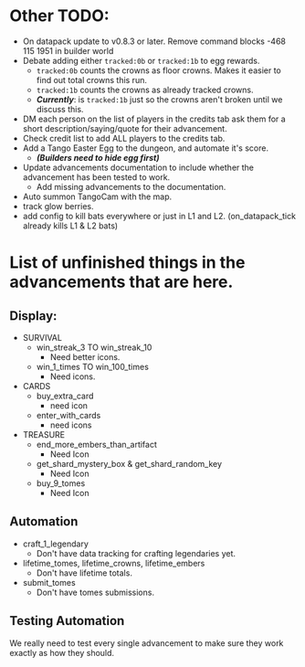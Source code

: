 # Other TODO:
- On datapack update to v0.8.3 or later. Remove command blocks -468 115 1951 in builder world
- Debate adding either `tracked:0b` or `tracked:1b` to egg rewards.
  - `tracked:0b` counts the crowns as floor crowns. Makes it easier to find out total crowns this run.
  - `tracked:1b` counts the crowns as already tracked crowns.
  - **_Currently_**: is `tracked:1b` just so the crowns aren't broken until we discuss this.
- DM each person on the list of players in the credits tab ask them for a short description/saying/quote for their advancement.
- Check credit list to add ALL players to the credits tab.
- Add a Tango Easter Egg to the dungeon, and automate it's score. 
  - **_(Builders need to hide egg first)_**
- Update advancements documentation to include whether the advancement has been tested to work.
  - Add missing advancements to the documentation.
- Auto summon TangoCam with the map.
- track glow berries.
- add config to kill bats everywhere or just in L1 and L2. (on_datapack_tick already kills L1 & L2 bats)
# List of unfinished things in the advancements that are here.

## Display:
 - SURVIVAL
   - win_streak_3 TO win_streak_10
       - Need better icons.
   - win_1_times TO win_100_times
       - Need icons.
 - CARDS
     - buy_extra_card
       - need icon
     - enter_with_cards
       - need icons
 - TREASURE
   - end_more_embers_than_artifact
     - Need Icon
   - get_shard_mystery_box & get_shard_random_key
     - Need Icon
   - buy_9_tomes
     - Need Icon
## Automation
 - craft_1_legendary
      - Don't have data tracking for crafting legendaries yet.
 - lifetime_tomes, lifetime_crowns, lifetime_embers
   - Don't have lifetime totals.
 - submit_tomes
   - Don't have tomes submissions.
 

## Testing Automation
We really need to test every single advancement to make sure they work exactly as how they should.

